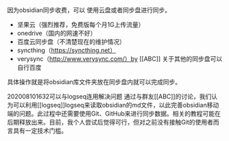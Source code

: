 因为obsidian同步收费，可以 使用云盘或者同步盘进行同步。
- 坚果云（强烈推荐，免费版每个月1G上传流量）
- onedrive（国内的网速不好）
- 百度云同步盘（不清楚现在的维护情况）
- syncthing（https://syncthing.net）
- verysync（http://www.verysync.com/）by [[ABC]]
关于其他的同步盘可以自行百度

具体操作就是将obsidian库文件夹放在同步盘内就可以完成同步。

202008101632可以与logseq连用解决问题
通过与群友[[ABC]]的讨论，我们认为可以利用[[logseq]]logseq来读取obsidian的md文件，以此完善obsidian移动端的问题。此过程中还需要使用Git、GitHub来进行同步数据。相关的教程可能在后期释放出来。目前，我个人尝试后觉得可行，但对之前没有接触Git的使用者而言具有一定技术门槛。